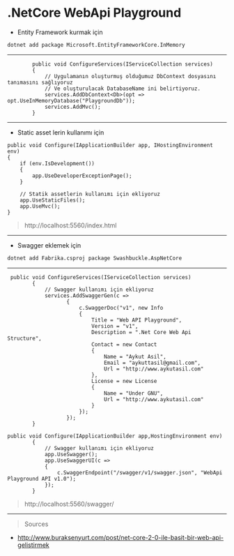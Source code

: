 # .NetCore WebApi Playground

- Entity Framework kurmak için

```bash
dotnet add package Microsoft.EntityFrameworkCore.InMemory
```

---

```dotnet
        public void ConfigureServices(IServiceCollection services)
        {
            // Uygulamanın oluşturmuş olduğumuz DbContext dosyasını tanımasını sağlıyoruz
            // Ve oluşturulacak DatabaseName ini belirtiyoruz.
            services.AddDbContext<Db>(opt => opt.UseInMemoryDatabase("PlaygroundDb"));
            services.AddMvc();
        }
```

---

- Static asset lerin kullanımı için

```dotnet
public void Configure(IApplicationBuilder app, IHostingEnvironment env)
{
    if (env.IsDevelopment())
    {
        app.UseDeveloperExceptionPage();
    }
 
    // Statik assetlerin kullanımı için ekliyoruz
    app.UseStaticFiles();
    app.UseMvc();
}
```

> http://localhost:5560/index.html

---

- Swagger eklemek için

```bash
dotnet add Fabrika.csproj package Swashbuckle.AspNetCore
```

---

```dotnet
 public void ConfigureServices(IServiceCollection services)
        {
            // Swagger kullanımı için ekliyoruz
            services.AddSwaggerGen(c =>
                   {
                       c.SwaggerDoc("v1", new Info
                       {
                           Title = "Web API Playground",
                           Version = "v1",
                           Description = ".Net Core Web Api Structure",
                           Contact = new Contact
                           {
                               Name = "Aykut Asil",
                               Email = "aykuttasil@gmail.com",
                               Url = "http://www.aykutasil.com"
                           },
                           License = new License
                           {
                               Name = "Under GNU",
                               Url = "http://www.aykutasil.com"
                           }
                       });
                   });
        }
```

```dotnet
public void Configure(IApplicationBuilder app,HostingEnvironment env)
        {
            // Swagger kullanımı için ekliyoruz 
            app.UseSwagger();
            app.UseSwaggerUI(c =>
            {
                c.SwaggerEndpoint("/swagger/v1/swagger.json", "WebApi Playground API v1.0");
            });
        }
```

> http://localhost:5560/swagger/

---

> Sources
- http://www.buraksenyurt.com/post/net-core-2-0-ile-basit-bir-web-api-gelistirmek